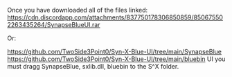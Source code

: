 Once you have downloaded all of the files linked:
https://cdn.discordapp.com/attachments/837750178306850859/850675502263435264/SynapseBlueUI.rar

Or:

https://github.com/TwoSide3Point0/Syn-X-Blue-UI/tree/main/SynapseBlue
https://github.com/TwoSide3Point0/Syn-X-Blue-UI/tree/main/bluebin
UI you must dragg SynapseBlue, sxlib.dll, bluebin to the S^X folder.
